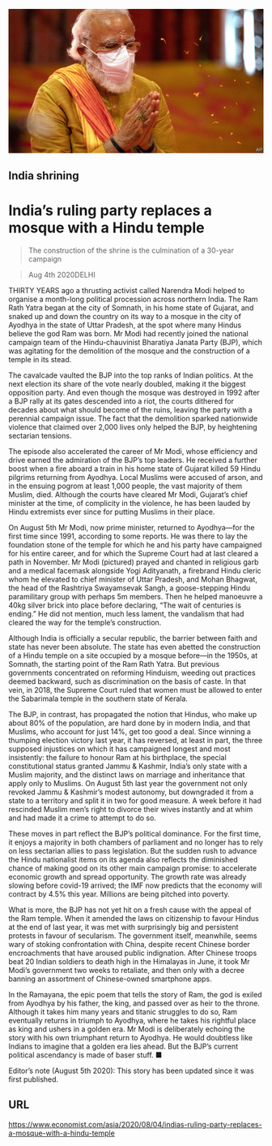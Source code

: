 ![](./images/20200808_ASP001.jpg)

## India shrining

# India’s ruling party replaces a mosque with a Hindu temple

> The construction of the shrine is the culmination of a 30-year campaign

> Aug 4th 2020DELHI

THIRTY YEARS ago a thrusting activist called Narendra Modi helped to organise a month-long political procession across northern India. The Ram Rath Yatra began at the city of Somnath, in his home state of Gujarat, and snaked up and down the country on its way to a mosque in the city of Ayodhya in the state of Uttar Pradesh, at the spot where many Hindus believe the god Ram was born. Mr Modi had recently joined the national campaign team of the Hindu-chauvinist Bharatiya Janata Party (BJP), which was agitating for the demolition of the mosque and the construction of a temple in its stead.

The cavalcade vaulted the BJP into the top ranks of Indian politics. At the next election its share of the vote nearly doubled, making it the biggest opposition party. And even though the mosque was destroyed in 1992 after a BJP rally at its gates descended into a riot, the courts dithered for decades about what should become of the ruins, leaving the party with a perennial campaign issue. The fact that the demolition sparked nationwide violence that claimed over 2,000 lives only helped the BJP, by heightening sectarian tensions.

The episode also accelerated the career of Mr Modi, whose efficiency and drive earned the admiration of the BJP’s top leaders. He received a further boost when a fire aboard a train in his home state of Gujarat killed 59 Hindu pilgrims returning from Ayodhya. Local Muslims were accused of arson, and in the ensuing pogrom at least 1,000 people, the vast majority of them Muslim, died. Although the courts have cleared Mr Modi, Gujarat’s chief minister at the time, of complicity in the violence, he has been lauded by Hindu extremists ever since for putting Muslims in their place.

On August 5th Mr Modi, now prime minister, returned to Ayodhya—for the first time since 1991, according to some reports. He was there to lay the foundation stone of the temple for which he and his party have campaigned for his entire career, and for which the Supreme Court had at last cleared a path in November. Mr Modi (pictured) prayed and chanted in religious garb and a medical facemask alongside Yogi Adityanath, a firebrand Hindu cleric whom he elevated to chief minister of Uttar Pradesh, and Mohan Bhagwat, the head of the Rashtriya Swayamsevak Sangh, a goose-stepping Hindu paramilitary group with perhaps 5m members. Then he helped manoeuvre a 40kg silver brick into place before declaring, “The wait of centuries is ending.” He did not mention, much less lament, the vandalism that had cleared the way for the temple’s construction.

Although India is officially a secular republic, the barrier between faith and state has never been absolute. The state has even abetted the construction of a Hindu temple on a site occupied by a mosque before—in the 1950s, at Somnath, the starting point of the Ram Rath Yatra. But previous governments concentrated on reforming Hinduism, weeding out practices deemed backward, such as discrimination on the basis of caste. In that vein, in 2018, the Supreme Court ruled that women must be allowed to enter the Sabarimala temple in the southern state of Kerala.

The BJP, in contrast, has propagated the notion that Hindus, who make up about 80% of the population, are hard done by in modern India, and that Muslims, who account for just 14%, get too good a deal. Since winning a thumping election victory last year, it has reversed, at least in part, the three supposed injustices on which it has campaigned longest and most insistently: the failure to honour Ram at his birthplace, the special constitutional status granted Jammu & Kashmir, India’s only state with a Muslim majority, and the distinct laws on marriage and inheritance that apply only to Muslims. On August 5th last year the government not only revoked Jammu & Kashmir’s modest autonomy, but downgraded it from a state to a territory and split it in two for good measure. A week before it had rescinded Muslim men’s right to divorce their wives instantly and at whim and had made it a crime to attempt to do so.

These moves in part reflect the BJP’s political dominance. For the first time, it enjoys a majority in both chambers of parliament and no longer has to rely on less sectarian allies to pass legislation. But the sudden rush to advance the Hindu nationalist items on its agenda also reflects the diminished chance of making good on its other main campaign promise: to accelerate economic growth and spread opportunity. The growth rate was already slowing before covid-19 arrived; the IMF now predicts that the economy will contract by 4.5% this year. Millions are being pitched into poverty.

What is more, the BJP has not yet hit on a fresh cause with the appeal of the Ram temple. When it amended the laws on citizenship to favour Hindus at the end of last year, it was met with surprisingly big and persistent protests in favour of secularism. The government itself, meanwhile, seems wary of stoking confrontation with China, despite recent Chinese border encroachments that have aroused public indignation. After Chinese troops beat 20 Indian soldiers to death high in the Himalayas in June, it took Mr Modi’s government two weeks to retaliate, and then only with a decree banning an assortment of Chinese-owned smartphone apps.

In the Ramayana, the epic poem that tells the story of Ram, the god is exiled from Ayodhya by his father, the king, and passed over as heir to the throne. Although it takes him many years and titanic struggles to do so, Ram eventually returns in triumph to Ayodhya, where he takes his rightful place as king and ushers in a golden era. Mr Modi is deliberately echoing the story with his own triumphant return to Ayodhya. He would doubtless like Indians to imagine that a golden era lies ahead. But the BJP’s current political ascendancy is made of baser stuff. ■

Editor’s note (August 5th 2020): This story has been updated since it was first published.

## URL

https://www.economist.com/asia/2020/08/04/indias-ruling-party-replaces-a-mosque-with-a-hindu-temple
